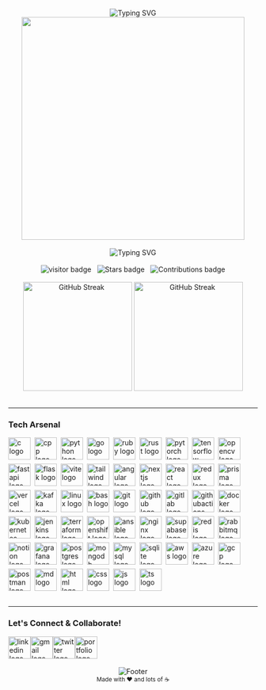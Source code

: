<br clear="both">

<div align="center">
  <img src="https://readme-typing-svg.herokuapp.com?font=Fira+Code&weight=600&size=28&duration=3000&pause=1000&color=84AE92&center=true&vCenter=true&width=750&lines=Welcome+to+Mohamed+Fathy's+Coding+Universe" alt="Typing SVG" />
</div>

<div align="center">
  <img height="450" src="https://i.redd.it/n8agw6z2smyb1.gif" alt=""/>
</div>

<br clear="both">

<div align="center">
  <img src="https://readme-typing-svg.herokuapp.com?font=Fira+Code&size=24&pause=1000&center=true&multiline=true&&color=D8008F&vCenter=true&width=465&height=70&lines=Artificial+Intelligence+Engineer;MLOps/LLMOps+Engineer;" alt="Typing SVG">
</div>

<br clear="both">

<div align="center">
  <img src="https://visitor-badge.laobi.icu/badge?page_id=ShwaTech.ShwaTech&style=social" alt="visitor badge"/>
  &nbsp;
  <img src="https://img.shields.io/github/stars/ShwaTech?style=social" alt="Stars badge"/>
  &nbsp;
  <img src="https://img.shields.io/badge/Contributions-300%2B-brightgreen" alt="Contributions badge"/>
</div>

<br clear="both">

<div align="center">

  <img height="220em" src="https://stats.hyo.dev/api/github-stats-advanced?login=ShwaTech" alt="GitHub Streak"/>
  <img height="220em" src="https://github-readme-stats.vercel.app/api/top-langs/?username=ShwaTech&&hide=kotlin&&locale=en&hide_title=true&layout=compact&langs_count=8&theme=nord&hide_border=true&border_radius=6&bg_color=26272D" alt="GitHub Streak"/>
</div>

<br>

---

<h3 align="left">
    Tech Arsenal
</h3>

<div align="left" style="display: flex; gap: .5rem; flex-wrap: wrap;">
  <img src="https://skillicons.dev/icons?i=c&theme=dark" width="45" height="45" alt="c logo"/>
  <img src="https://skillicons.dev/icons?i=cpp&theme=dark" width="45" height="45" alt="cpp logo"/>
  <img src="https://skillicons.dev/icons?i=python&theme=dark" width="45" height="45" alt="python logo"/>
  <img src="https://skillicons.dev/icons?i=go&theme=dark" width="45" height="45" alt="go logo"/>
  <img src="https://skillicons.dev/icons?i=ruby&theme=dark" width="45" height="45" alt="ruby logo"/>
  <img src="https://skillicons.dev/icons?i=rust&theme=dark" width="45" height="45" alt="rust logo"/>
  <img src="https://skillicons.dev/icons?i=pytorch&theme=dark" width="45" height="45" alt="pytorch logo"/>
  <img src="https://skillicons.dev/icons?i=tensorflow&theme=dark" width="45" height="45" alt="tensorflow logo"/>
  <img src="https://skillicons.dev/icons?i=opencv&theme=dark" width="45" height="45" alt="opencv logo"/>
  <img src="https://skillicons.dev/icons?i=fastapi&theme=dark" width="45" height="45" alt="fastapi logo"/>
  <img src="https://skillicons.dev/icons?i=flask&theme=dark" width="45" height="45" alt="flask logo"/>
  <img src="https://skillicons.dev/icons?i=vite&theme=dark" width="45" height="45" alt="vite logo"/>
  <img src="https://skillicons.dev/icons?i=tailwind&theme=dark" width="45" height="45" alt="tailwind logo"/>
  <img src="https://skillicons.dev/icons?i=angular&theme=dark" width="45" height="45" alt="angular logo"/>
  <img src="https://skillicons.dev/icons?i=nextjs&theme=dark" width="45" height="45" alt="nextjs logo"/>
  <img src="https://skillicons.dev/icons?i=react&theme=dark" width="45" height="45" alt="react logo"/>
  <img src="https://skillicons.dev/icons?i=redux&theme=dark" width="45" height="45" alt="redux logo"/>
  <img src="https://skillicons.dev/icons?i=prisma&theme=dark" width="45" height="45" alt="prisma logo"/>
  <img src="https://skillicons.dev/icons?i=vercel&theme=dark" width="45" height="45" alt="vercel logo"/>
  <img src="https://skillicons.dev/icons?i=kafka&theme=dark" width="45" height="45" alt="kafka logo"/>
  <img src="https://skillicons.dev/icons?i=linux&theme=dark" width="45" height="45"  alt="linux logo"/>
  <img src="https://skillicons.dev/icons?i=bash&theme=dark" width="45" height="45"  alt="bash logo"/>
  <img src="https://skillicons.dev/icons?i=git&theme=dark" width="45" height="45" alt="git logo"/>
  <img src="https://skillicons.dev/icons?i=github&theme=dark" height="45",width="45"  alt="github logo"/>
  <img src="https://skillicons.dev/icons?i=gitlab&theme=dark" width="45" height="45" alt="gitlab logo"/>
  <img src="https://skillicons.dev/icons?i=githubactions&theme=dark" width="45" height="45" alt="githubactions logo"/>
  <img src="https://skillicons.dev/icons?i=docker&theme=dark" width="45" height="45" alt="docker logo"/>
  <img src="https://skillicons.dev/icons?i=kubernetes&theme=dark" width="45" height="45" alt="kubernetes logo"/>
  <img src="https://skillicons.dev/icons?i=jenkins&theme=dark" width="45" height="45" alt="jenkins logo"/>
  <img src="https://skillicons.dev/icons?i=terraform&theme=dark" width="45" height="45"  alt="terraform logo"/>
  <img src="https://skillicons.dev/icons?i=openshift&theme=dark" width="45" height="45" alt="openshift logo"/>
  <img src="https://skillicons.dev/icons?i=ansible&theme=dark" width="45" height="45" alt="ansible logo"/>
  <img src="https://skillicons.dev/icons?i=nginx&theme=dark" width="45" height="45" alt="nginx logo"/>
  <img src="https://skillicons.dev/icons?i=supabase&theme=dark" width="45" height="45" alt="supabase logo"/>
  <img src="https://skillicons.dev/icons?i=redis&theme=dark" width="45" height="45" alt="redis logo"/>
  <img src="https://skillicons.dev/icons?i=rabbitmq&theme=dark" width="45" height="45" alt="rabbitmq logo"/>
  <img src="https://skillicons.dev/icons?i=prometheus&theme=light" width="45" height="45" alt="notion logo"/>
  <img src="https://skillicons.dev/icons?i=grafana&theme=dark" width="45" height="45" alt="grafana logo"/>
  <img src="https://skillicons.dev/icons?i=postgres&theme=dark" width="45" height="45" alt="postgres logo"/>
  <img src="https://skillicons.dev/icons?i=mongodb&theme=dark" width="45" height="45" alt="mongodb logo"/>
  <img src="https://skillicons.dev/icons?i=mysql&theme=dark" width="45" height="45" alt="mysql logo"/>
  <img src="https://skillicons.dev/icons?i=sqlite&theme=dark" width="45" height="45" alt="sqlite logo"/>
  <img src="https://skillicons.dev/icons?i=aws&theme=dark" width="45" height="45" alt="aws logo"/>
  <img src="https://skillicons.dev/icons?i=azure&theme=dark" width="45" height="45" alt="azure logo"/>
  <img src="https://skillicons.dev/icons?i=gcp&theme=dark" width="45" height="45" alt="gcp logo"/>
  <img src="https://skillicons.dev/icons?i=postman&theme=dark" width="45" height="45" alt="postman logo"/>
  <img src="https://skillicons.dev/icons?i=md&theme=dark" width="45" height="45" alt="md logo"/>
  <img src="https://skillicons.dev/icons?i=html&theme=dark" width="45" height="45" alt="html logo"/>
  <img src="https://skillicons.dev/icons?i=css&theme=dark" width="45" height="45" alt="css logo"/>
  <img src="https://skillicons.dev/icons?i=js&theme=dark" width="45" height="45" alt="js logo"/>
  <img src="https://skillicons.dev/icons?i=ts&theme=dark" width="45" height="45" alt="ts logo"/>
</div>

<br>

---

<h3 align="left">
    Let's Connect & Collaborate!
</h3>

<div align="left" style="display: flex; flex-wrap: wrap;">
  <a href="https://www.linkedin.com/in/shwatech/" target="_blank">
    <img src="https://skillicons.dev/icons?i=linkedin&theme=dark" width="45" height="45" alt="linkedin logo"/>
  </a>
  <a href="mailto:mohamedfatmak141@gmail.com" target="_blank">
    <img src="https://skillicons.dev/icons?i=gmail&theme=light" width="45" height="45" alt="gmail logo"/>
  </a>
  <a href="https://x.com/MohamedFat10722?s=09" target="_blank">
    <img src="https://skillicons.dev/icons?i=twitter&theme=dark" width="45" height="45" alt="twitter logo"/>
  </a>
  <a href="https://ShwaTech.github.io/" target="_blank">
    <img src="https://1drv.ms/i/c/1e866479f9214be5/EdmVgC5_K65ApI3LoBIfn_sBf5UEzNKcIVHwhm0TDX731g?e=Gm6OZK" width="45" height="45" alt="portfolio logo"/>
  </a>
</div>

<br>

<div align="center">
  <img src="https://capsule-render.vercel.app/api?type=waving&color=gradient&height=100&section=footer&text=Thanks%20for%20visiting!&fontSize=16&fontAlignY=65&desc=Let's%20build%20something%20amazing%20together&descAlignY=45&descAlign=center" alt="Footer"/>
</div>

<div align="center">
  <sub>Made with ❤️ and lots of ☕</sub>
</div>
